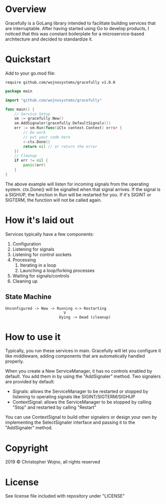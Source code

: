 # Overview

Gracefully is a GoLang library intended to facilitate building services that are interruptable. After having started using Go to develop products, I noticed that this was constant boilerplate for a microservice-based architecture and decided to standardize it.

# Quickstart

Add to your go.mod file:

```
require github.com/wojnosystems/gracefully v1.0.0
```

```go
package main

import "github.com/wojnosystems/gracefully"

func main() {
    // Service Setup
    sm := gracefully.New()
    sm.AddSignaler(gracefully.DefaultSignals())
    err := sm.Run(func(iCtx context.Context) error {
        // Do work
        // put your code here
        <-ctx.Done()
        return nil // or return the error
    })
    // Cleanup
    if err != nil {
        panic(err)
    }
}
```

The above example will listen for incoming signals from the operating system. ctx.Done() will be signalled when that signal arrives. If the signal is a SIGHUP, the function in Run will be restarted for you. If it's SIGINT or SIGTERM, the function will not be called again.

# How it's laid out

Services typically have a few components:

1. Configuration
1. Listening for signals
1. Listening for control sockets
1. Processing
   1. Iterating in a loop
   1. Launching a loop/forking processes
1. Waiting for signals/controls
1. Cleaning up

## State Machine

```
Unconfigured -> New -> Running <-> Restarting
                          V
                        Dying -> Dead (cleanup)
```

# How to use it

Typically, you run these services in main. Gracefully will let you configure it like middleware, adding components that are automatically handled properly.

When you create a New ServiceManager, it has no controls enabled by default. You add them in by using the "AddSignaler" method. Two signalers are provided by default:

* Signals: allows the ServiceManager to be restarted or stopped by listening to operating signals like SIGINT/SIGTERM/SIGHUP
* ContextSignal: allows the ServiceManager to be stopped by calling "Stop" and restarted by calling "Restart"

You can use ContextSignal to build other signalers or design your own by implementing the SelectSignaler interface and passing it to the "AddSignaler" method.

# Copyright

2019 © Christopher Wojno, all rights reserved

# License

See license file included with repository under "LICENSE"